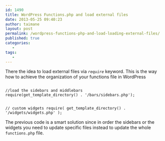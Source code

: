 ```yaml
---
id: 1490
title: WordPress Functions.php and load external files
date: 2013-05-25 09:40:23
author: taimane
layout: post
permalink: /wordpress-functions-php-and-load-loading-external-files/
published: true
categories:
   -
tags:
   -
---
```

There the idea to load external files via <code><em>require</em></code> keyword. This is the way how to achieve the organization of your functions file in WordPress

<code>
//load the sidebars and middlebars
require(get_template_directory() . '/bars/sidebars.php');

// custom widgets
require( get_template_directory() . '/widgets/widgets.php' );</code>

The previous code is a smart solution since in order the sidebars or the widgets you need to update specific files instead to update the whole <code>functions.php</code> file.
